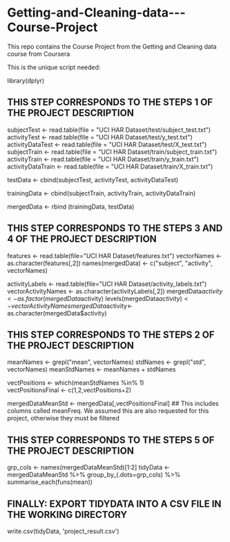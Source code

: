 # Getting-and-Cleaning-data---Course-Project
This repo contains the Course Project from the Getting and Cleaning data course from Coursera

This is the unique script needed:

library(dplyr)

## THIS STEP CORRESPONDS TO THE STEPS 1 OF THE PROJECT DESCRIPTION
subjectTest <- read.table(file = "UCI HAR Dataset/test/subject_test.txt")
activityTest <- read.table(file = "UCI HAR Dataset/test/y_test.txt")
activityDataTest <- read.table(file = "UCI HAR Dataset/test/X_test.txt")
subjectTrain <- read.table(file = "UCI HAR Dataset/train/subject_train.txt")
activityTrain <- read.table(file = "UCI HAR Dataset/train/y_train.txt")
activityDataTrain <- read.table(file = "UCI HAR Dataset/train/X_train.txt")

testData <- cbind(subjectTest, activityTest, activityDataTest)

trainingData <- cbind(subjectTrain, activityTrain, activityDataTrain)

mergedData <- rbind (trainingData, testData)

## THIS STEP CORRESPONDS TO THE STEPS 3 AND 4 OF THE PROJECT DESCRIPTION

features <- read.table(file="UCI HAR Dataset/features.txt")
vectorNames <- as.character(features[,2])
names(mergedData) <- c("subject", "activity", vectorNames)

activityLabels <- read.table(file="UCI HAR Dataset/activity_labels.txt")
vectorActivityNames <- as.character(activityLabels[,2])
mergedData$activity <- as.factor(mergedData$activity)
levels(mergedData$activity) <- vectorActivityNames 
mergedData$activity<- as.character(mergedData$activity)


## THIS STEP CORRESPONDS TO THE STEPS 2 OF THE PROJECT DESCRIPTION          

meanNames <- grepl("mean", vectorNames)
stdNames <- grepl("std", vectorNames)
meanStdNames <- meanNames + stdNames

vectPositions <- which(meanStdNames %in% 1)  
vectPositionsFinal <- c(1,2,vectPositions+2)

mergedDataMeanStd <- mergedData[,vectPositionsFinal]  ## This includes columns called meanFreq. We assumed this are also requested for this project, otherwise they must be filtered

## THIS STEP CORRESPONDS TO THE STEPS 5 OF THE PROJECT DESCRIPTION            

grp_cols <- names(mergedDataMeanStd)[1:2]
tidyData <- mergedDataMeanStd %>%
        group_by_(.dots=grp_cols) %>%
        summarise_each(funs(mean))

## FINALLY: EXPORT TIDYDATA INTO A CSV FILE IN THE WORKING DIRECTORY
write.csv(tidyData, 'project_result.csv')
